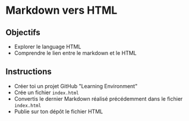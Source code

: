 # Markdown vers HTML

## Objectifs

- Explorer le language HTML
- Comprendre le lien entre le markdown et le HTML

## Instructions

- Créer toi un projet GitHub "Learning Environment"
- Crée un fichier `index.html`
- Convertis le dernier Markdown réalisé précédemment dans le fichier `index.html`
- Publie sur ton dépôt le fichier HTML
